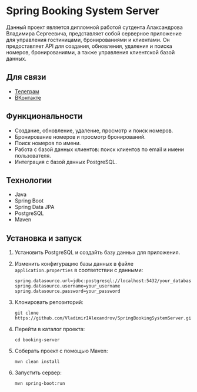 # Spring Booking System Server

Данный проект является дипломной работой сутдента Алаксандрова Владимира Сергеевича, представляет собой серверное приложение для управления гостиницами, бронированиями и клиентами. Он предоставляет API для создания, обновления, удаления и поиска номеров, бронированиями, а также управления клиентской базой данных.
## Для связи
- [Телеграм](https://t.me/Vladimir_Alexandrow)
- [ВКонтакте](https://vk.com/id278063121)

## Функциональности

- Создание, обновление, удаление, просмотр и поиск номеров.
- Бронирование номеров и просмотр бронирований.
- Поиск номеров по имени.
- Работа с базой данных клиентов: поиск клиентов по email и имени пользователя.
- Интеграция с базой данных PostgreSQL.

## Технологии

- Java
- Spring Boot
- Spring Data JPA
- PostgreSQL
- Maven

## Установка и запуск

1. Установить PostgreSQL и создайть базу данных для приложения.
2. Изменить конфигурацию базы данных в файле `application.properties` в соответствии с данными:

    ```properties
    spring.datasource.url=jdbc:postgresql://localhost:5432/your_database_name
    spring.datasource.username=your_username
    spring.datasource.password=your_password
    ```

3. Клонировать репозиторий:

    ```
    git clone https://github.com/VladimirIAlexandrov/SpringBookingSystemServer.git
    ```

4. Перейти в каталог проекта:

    ```
    cd booking-server
    ```

5. Соберать проект с помощью Maven:

    ```
    mvn clean install
    ```

6. Запустить сервер:

    ```
    mvn spring-boot:run
    ```



